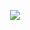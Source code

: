 <p align="center">
  <img src="https://static.wikia.nocookie.net/minecraft_gamepedia/images/8/82/Wolf_shaking.gif/revision/latest?cb=20210212005440" />
</p>
